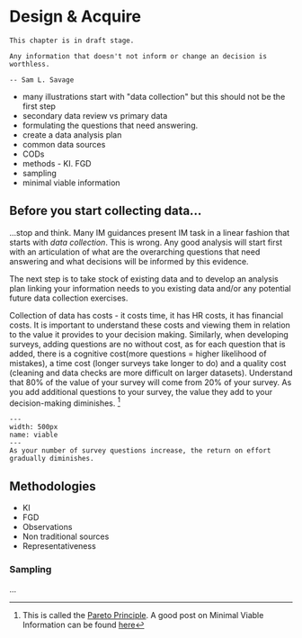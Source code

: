 # Design & Acquire

```{warning}
This chapter is in draft stage.
```

```{epigraph}
Any information that doesn't not inform or change an decision is worthless.

-- Sam L. Savage
```

- many illustrations start with "data collection" but this should not be the first step
- secondary data review vs primary data
- formulating the questions that need answering.
- create a data analysis plan
- common data sources
- CODs
- methods - KI. FGD
- sampling
- minimal viable information

## Before you start collecting data...
...stop and think. Many IM guidances present IM task in a linear fashion that starts with *data collection*. This is wrong. Any good analysis will start first with an articulation of what are the overarching questions that need answering and what decisions will be informed by this evidence. 

The next step is to take stock of existing data and to develop an analysis plan linking your information needs to you existing data and/or any potential future data collection exercises.

Collection of data has costs - it costs time, it has HR costs, it has financial costs. It is important to understand these costs and viewing them in relation to the value it provides to your decision making. Similarly, when developing surveys, adding questions are no without cost, as for each question that is added, there is a cognitive cost(more questions = higher likelihood of mistakes), a time cost (longer surveys take longer to do) and a quality cost (cleaning and data checks are more difficult on larger datasets). Understand that 80% of the value of your survey will come from 20% of your survey. As you add additional questions to your survey, the value they add to your decision-making diminishes. [^footnote1]  

```{figure} ./images/minimalviableinformation.png
---
width: 500px
name: viable
---
As your number of survey questions increase, the return on effort gradually diminishes.
```

## Methodologies
- KI
- FGD
- Observations
- Non traditional sources
- Representativeness

### Sampling
...

[^footnote1]: This is called the [Pareto Principle](https://en.wikipedia.org/wiki/Pareto_principle). A good post on Minimal Viable Information can be found [here](https://medium.com/hetco-zine/minimum-viable-data-when-less-data-is-more-valuable-d225b5fa9c1b)

